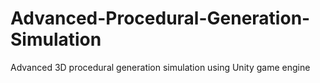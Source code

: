 # Advanced-Procedural-Generation-Simulation
Advanced 3D procedural generation simulation using Unity game engine
